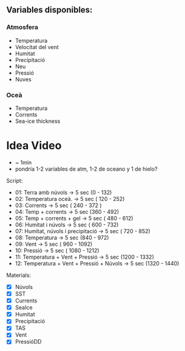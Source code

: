 ## Variables disponibles:

### Atmosfera
- Temperatura
- Velocitat del vent
- Humitat
- Precipitació
- Neu
- Pressió
- Nuves 
### Oceà
- Temperatura
- Corrents
- Sea-ice thickness

# Idea Video
- ~ 1min
- pondría 1-2 variables de atm, 1-2 de oceano y 1 de hielo?

Script:
- 01: Terra amb núvols -> 5 sec (0 - 132)
- 02: Temperatura oceà. -> 5 sec ( 120 - 252)
- 03: Corrents -> 5 sec ( 240 - 372 )
- 04: Temp + corrents -> 5 sec (360 - 492)
- 05: Temp + corrents + gel -> 5 sec ( 480 - 612)
- 06: Humitat i núvols -> 5 sec ( 600 - 732)
- 07: Humitat, núvols i precipitació -> 5 sec ( 720 - 852)
- 08: Temperatura -> 5 sec (840 - 972)
- 09: Vent -> 5 sec ( 960 - 1092)
- 10: Pressió -> 5 sec ( 1080 - 1212)
- 11: Temperatura + Vent + Pressió -> 5 sec (1200 - 1332)
- 12: Temperatura + Vent + Pressió +  Núvols -> 5 sec (1320 - 1440)

Materials:
- [x] Núvols
- [x] SST
- [x] Currents
- [x] SeaIce
- [x] Humitat
- [x] Precipitació
- [x] TAS
- [x] Vent
- [x] PressióDD